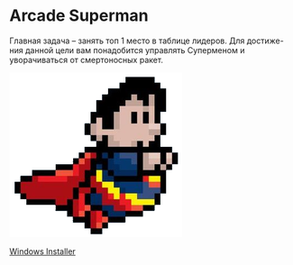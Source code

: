 # Arcade Superman
Главная задача – занять топ 1 место в таблице лидеров. Для достиже-ния данной цели вам понадобится управлять Суперменом и уворачиваться от смертоносных ракет. 

![SuperMan](/images/superman.png)

[Windows Installer](https://disk.yandex.ru/d/EZ7plr_dmc8J0Q "Яндекс Диск")
